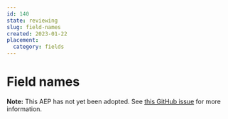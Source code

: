 ```yaml
---
id: 140
state: reviewing
slug: field-names
created: 2023-01-22
placement:
  category: fields
---
```

# Field names

**Note:** This AEP has not yet been adopted. See
[this GitHub issue](https://github.com/aep-dev/aep.dev/issues/21) for more
information.
